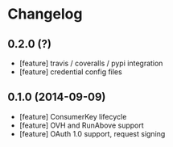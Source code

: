 Changelog
=========

## 0.2.0 (?)
 - [feature] travis / coveralls / pypi integration
 - [feature] credential config files

## 0.1.0 (2014-09-09)
 - [feature] ConsumerKey lifecycle
 - [feature] OVH and RunAbove support
 - [feature] OAuth 1.0 support, request signing
